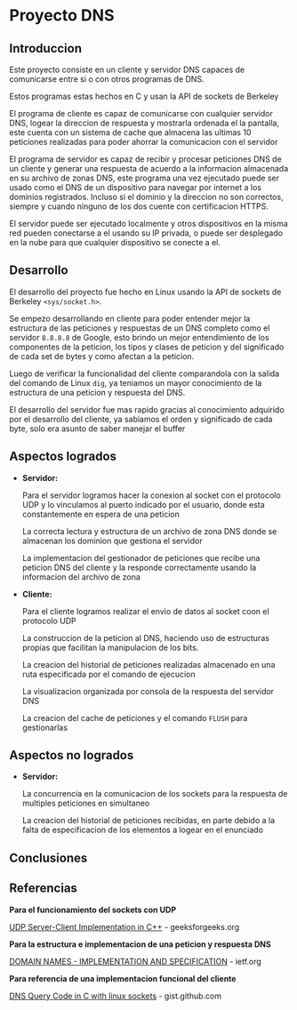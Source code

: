 # Proyecto DNS


## Introduccion

Este proyecto consiste en un cliente y servidor DNS capaces de comunicarse entre si o con otros programas de DNS. 

Estos programas estas hechos en C y usan la API de sockets de Berkeley

El programa de cliente es capaz de comunicarse con cualquier servidor DNS, logear la direccion de respuesta y mostrarla ordenada el la pantalla, este cuenta con un sistema de cache que almacena las ultimas 10 peticiones realizadas para poder ahorrar la comunicacion con el servidor

El programa de servidor es capaz de recibir y procesar peticiones DNS de un cliente y generar una respuesta de acuerdo a la informacion almacenada en su archivo de zonas DNS, este programa una vez ejecutado puede ser usado como el DNS de un dispositivo para navegar por internet a los dominios registrados. Incluso si el dominio y la direccion no son correctos, siempre y cuando ninguno de los dos cuente con certificacion HTTPS.

El servidor puede ser ejecutado localmente y otros dispositivos en la misma red pueden conectarse a el usando su IP privada, o puede ser desplegado en la nube para que cualquier dispositivo se conecte a el.

## Desarrollo

El desarrollo del proyecto fue hecho en Linux usando la API de sockets de Berkeley `<sys/socket.h>`.

Se empezo desarrollando en cliente para poder entender mejor la estructura de las peticiones y respuestas de un DNS completo como el servidor `8.8.8.8` de Google, esto brindo un mejor entendimiento de los componentes de la peticion, los tipos y clases de peticion y del significado de cada set de bytes y como afectan a la peticion.

Luego de verificar la funcionalidad del cliente comparandola con la salida del comando de Linux `dig`, ya teniamos un mayor conocimiento de la estructura de una peticion y respuesta del DNS.

El desarrollo del servidor fue mas rapido gracias al conocimiento adquirido por el desarrollo del cliente, ya sabiamos el orden y significado de cada byte, solo era asunto de saber manejar el buffer

## Aspectos logrados

- **Servidor:**

  Para el servidor logramos hacer la conexion al socket con el protocolo UDP y lo vinculamos al puerto indicado por el usuario, donde esta constantemente en espera de una peticion

  La correcta lectura y estructura de un archivo de zona DNS donde se almacenan los dominion que gestiona el servidor

  La implementacion del gestionador de peticiones que recibe una peticion DNS del cliente y la responde correctamente usando la informacion del archivo de zona

- **Cliente:**

  Para el cliente logramos realizar el envio de datos al socket coon el protocolo UDP

  La construccion de la peticion al DNS, haciendo uso de estructuras propias que facilitan la manipulacion de los bits.

  La creacion del historial de peticiones realizadas almacenado en una ruta especificada por el comando de ejecucion

  La visualizacion organizada por consola de la respuesta del servidor DNS

  La creacion del cache de peticiones y el comando `FLUSH` para gestionarlas

## Aspectos no logrados

- **Servidor:**

  La concurrencia en la comunicacion de los sockets para la respuesta de multiples peticiones en simultaneo

  La creacion del historial de peticiones recibidas, en parte debido a la falta de especificacion de los elementos a logear en el enunciado

## Conclusiones

## Referencias

**Para el funcionamiento del sockets con UDP**

[UDP Server-Client Implementation in C++](https://www.geeksforgeeks.org/udp-server-client-implementation-c/) - geeksforgeeks.org

**Para la estructura e implementacion de una peticion y respuesta DNS**

[DOMAIN NAMES - IMPLEMENTATION AND SPECIFICATION](https://www.ietf.org/rfc/rfc1035.txt) - ietf.org

**Para referencia de una implementacion funcional del cliente**

[DNS Query Code in C with linux sockets](https://gist.github.com/fffaraz/9d9170b57791c28ccda9255b48315168) - gist.github.com
